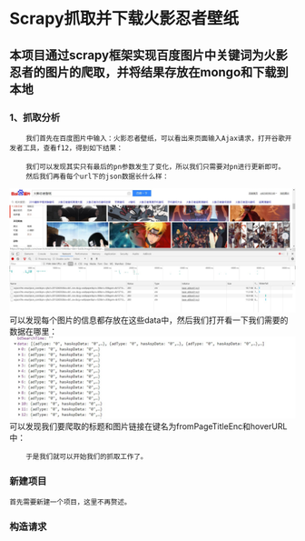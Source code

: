 # Scrapy抓取并下载火影忍者壁纸

## 本项目通过scrapy框架实现百度图片中关键词为火影忍者的图片的爬取，并将结果存放在mongo和下载到本地

### 1、抓取分析

        我们首先在百度图片中输入：火影忍者壁纸，可以看出来页面输入Ajax请求，打开谷歌开发者工具，查看f12，得到如下结果：

        我们可以发现其实只有最后的pn参数发生了变化，所以我们只需要对pn进行更新即可。
        然后我们再看每个url下的json数据长什么样：

![图1](https://raw.githubusercontent.com/love-you-3000/neruto_baidu/master/image_floder/1.jpg)
        可以发现每个图片的信息都存放在这些data中，然后我们打开看一下我们需要的数据在哪里：
![图2](https://raw.githubusercontent.com/love-you-3000/neruto_baidu/master/image_floder/2.jpg)
        可以发现我们要爬取的标题和图片链接在键名为fromPageTitleEnc和hoverURL中：
	


        于是我们就可以开始我们的抓取工作了。


### 新建项目
	首先需要新建一个项目，这里不再赘述。

### 构造请求


        
